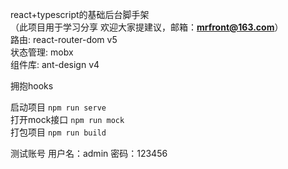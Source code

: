 react+typescript的基础后台脚手架  
（此项目用于学习分享 欢迎大家提建议，邮箱：**mrfront@163.com**）  
路由: react-router-dom v5  
状态管理: mobx  
组件库: ant-design v4  

拥抱hooks

启动项目 `npm run serve`  
打开mock接口 `npm run mock`  
打包项目 `npm run build`  

测试账号
用户名：admin
密码：123456